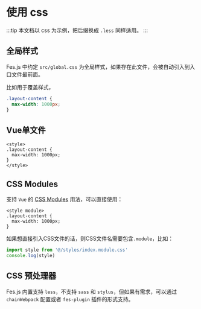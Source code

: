 # 使用 css

:::tip
本文档以 css 为示例，把后缀换成 `.less` 同样适用。
:::

## 全局样式
Fes.js 中约定 `src/global.css` 为全局样式，如果存在此文件，会被自动引入到入口文件最前面。

比如用于覆盖样式，
```css
.layout-content {
  max-width: 1000px;
}
```

## Vue单文件
```vue
<style>
.layout-content {
  max-width: 1000px;
}
</style>
```

## CSS Modules
支持 `Vue` 的 [CSS Modules](https://vue-loader.vuejs.org/zh/guide/css-modules.html#%E7%94%A8%E6%B3%95) 用法，可以直接使用：
```vue
<style module>
.layout-content {
  max-width: 1000px;
}
```
如果想直接引入CSS文件的话，则CSS文件名需要包含`.module`，比如：
```js
import style from '@/styles/index.module.css'
console.log(style)
```

## CSS 预处理器
Fes.js 内置支持 `less`，不支持 `sass` 和 `stylus`，但如果有需求，可以通过 `chainWebpack` 配置或者 `fes-plugin` 插件的形式支持。